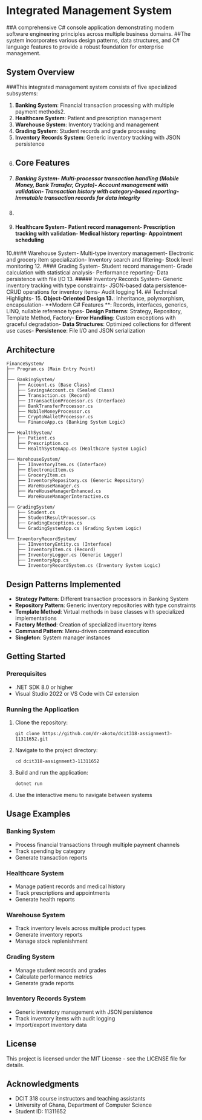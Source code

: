 # Integrated Management System
##A comprehensive C# console application demonstrating modern software engineering principles across multiple business domains. 
##The system incorporates various design patterns, data structures, and C# language features to provide a robust foundation for enterprise management.
## System Overview
###This integrated management system consists of five specialized subsystems:
1. **Banking System**: Financial transaction processing with multiple payment methods2.
2.  **Healthcare System**: Patient and prescription management
3.  **Warehouse System**: Inventory tracking and management
4.  **Grading System**: Student records and grade processing
5.  **Inventory Records System**: Generic inventory tracking with JSON persistence
6.  ## Core Features
7.  ##### Banking System- Multi-processor transaction handling (Mobile Money, Bank Transfer, Crypto)- Account management with validation- Transaction history with category-based reporting- Immutable transaction records for data integrity
8.  
9.  #### Healthcare System- Patient record management- Prescription tracking with validation- Medical history reporting- Appointment scheduling
10.#### Warehouse System- Multi-type inventory management- Electronic and grocery item specialization- Inventory search and filtering- Stock level monitoring
12.  #### Grading System- Student record management- Grade calculation with statistical analysis- Performance reporting- Data persistence with file I/O
13.  ##### Inventory Records System- Generic inventory tracking with type constraints- JSON-based data persistence- CRUD operations for inventory items- Audit logging
14.  ## Technical Highlights-
15.   **Object-Oriented Design
13.**: Inheritance, polymorphism, encapsulation-
 **Modern C# Features
**: Records, interfaces, generics, LINQ, nullable reference types-
 **Design Patterns**: Strategy, Repository, Template Method, Factory-
**Error Handling**:
 Custom exceptions with graceful degradation-
**Data Structures**:
Optimized collections for different use cases-
**Persistence**:
 File I/O and JSON serialization
## Architecture

```
FinanceSystem/
├── Program.cs (Main Entry Point)
│
├── BankingSystem/
│   ├── Account.cs (Base Class)
│   ├── SavingsAccount.cs (Sealed Class)
│   ├── Transaction.cs (Record)
│   ├── ITransactionProcessor.cs (Interface)
│   ├── BankTransferProcessor.cs
│   ├── MobileMoneyProcessor.cs
│   ├── CryptoWalletProcessor.cs
│   └── FinanceApp.cs (Banking System Logic)
│
├── HealthSystem/
│   ├── Patient.cs
│   ├── Prescription.cs
│   └── HealthSystemApp.cs (Healthcare System Logic)
│
├── WarehouseSystem/
│   ├── IInventoryItem.cs (Interface)
│   ├── ElectronicItem.cs
│   ├── GroceryItem.cs
│   ├── InventoryRepository.cs (Generic Repository)
│   ├── WareHouseManager.cs
│   ├── WareHouseManagerEnhanced.cs
│   └── WareHouseManagerInteractive.cs
│
├── GradingSystem/
│   ├── Student.cs
│   ├── StudentResultProcessor.cs
│   ├── GradingExceptions.cs
│   └── GradingSystemApp.cs (Grading System Logic)
│
└── InventoryRecordSystem/
    ├── IInventoryEntity.cs (Interface)
    ├── InventoryItem.cs (Record)
    ├── InventoryLogger.cs (Generic Logger)
    ├── InventoryApp.cs
    └── InventoryRecordSystem.cs (Inventory System Logic)
```

## Design Patterns Implemented

- **Strategy Pattern**: Different transaction processors in Banking System
- **Repository Pattern**: Generic inventory repositories with type constraints
- **Template Method**: Virtual methods in base classes with specialized implementations
- **Factory Method**: Creation of specialized inventory items
- **Command Pattern**: Menu-driven command execution
- **Singleton**: System manager instances

## Getting Started

### Prerequisites
- .NET SDK 8.0 or higher
- Visual Studio 2022 or VS Code with C# extension

### Running the Application

1. Clone the repository:
   ```
   git clone https://github.com/dr-akoto/dcit318-assignment3-11311652.git
   ```

2. Navigate to the project directory:
   ```
   cd dcit318-assignment3-11311652
   ```

3. Build and run the application:
   ```
   dotnet run
   ```

4. Use the interactive menu to navigate between systems

## Usage Examples

### Banking System
- Process financial transactions through multiple payment channels
- Track spending by category
- Generate transaction reports

### Healthcare System
- Manage patient records and medical history
- Track prescriptions and appointments
- Generate health reports

### Warehouse System
- Track inventory levels across multiple product types
- Generate inventory reports
- Manage stock replenishment

### Grading System
- Manage student records and grades
- Calculate performance metrics
- Generate grade reports

### Inventory Records System
- Generic inventory management with JSON persistence
- Track inventory items with audit logging
- Import/export inventory data

## License

This project is licensed under the MIT License - see the LICENSE file for details.

## Acknowledgments

- DCIT 318 course instructors and teaching assistants
- University of Ghana, Department of Computer Science
- Student ID: 11311652
